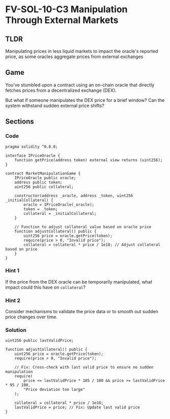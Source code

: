 # FV-SOL-10-C3 Manipulation Through External Markets

## TLDR

Manipulating prices in less liquid markets to impact the oracle's reported price, as some oracles aggregate prices from external exchanges

## Game

You’ve stumbled upon a contract using an on-chain oracle that directly fetches prices from a decentralized exchange (DEX).

But what if someone manipulates the DEX price for a brief window? Can the system withstand sudden external price shifts?

## Sections
### Code
```solidity
pragma solidity ^0.8.0;

interface IPriceOracle {
    function getPrice(address token) external view returns (uint256);
}

contract MarketManipulationGame {
    IPriceOracle public oracle;
    address public token;
    uint256 public collateral;

    constructor(address _oracle, address _token, uint256 _initialCollateral) {
        oracle = IPriceOracle(_oracle);
        token = _token;
        collateral = _initialCollateral;
    }

    // Function to adjust collateral value based on oracle price
    function adjustCollateral() public {
        uint256 price = oracle.getPrice(token);
        require(price > 0, "Invalid price");
        collateral = collateral * price / 1e18; // Adjust collateral based on price
    }
}
```


### Hint 1
If the price from the DEX oracle can be temporarily manipulated, what impact could this have on `collateral`?


### Hint 2
Consider mechanisms to validate the price data or to smooth out sudden price changes over time.


### Solution
```solidity
uint256 public lastValidPrice;

function adjustCollateral() public {
    uint256 price = oracle.getPrice(token);
    require(price > 0, "Invalid price");

    // Fix: Cross-check with last valid price to ensure no sudden manipulation
    require(
        price <= lastValidPrice * 105 / 100 && price >= lastValidPrice * 95 / 100,
        "Price deviation too large"
    );

    collateral = collateral * price / 1e18;
    lastValidPrice = price; // Fix: Update last valid price
}
```


